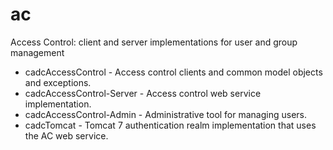 # ac
Access Control: client and server implementations for user and group management

- cadcAccessControl - Access control clients and common model objects and exceptions.
- cadcAccessControl-Server - Access control web service implementation.
- cadcAccessControl-Admin - Administrative tool for managing users.
- cadcTomcat - Tomcat 7 authentication realm implementation that uses the AC web service.
